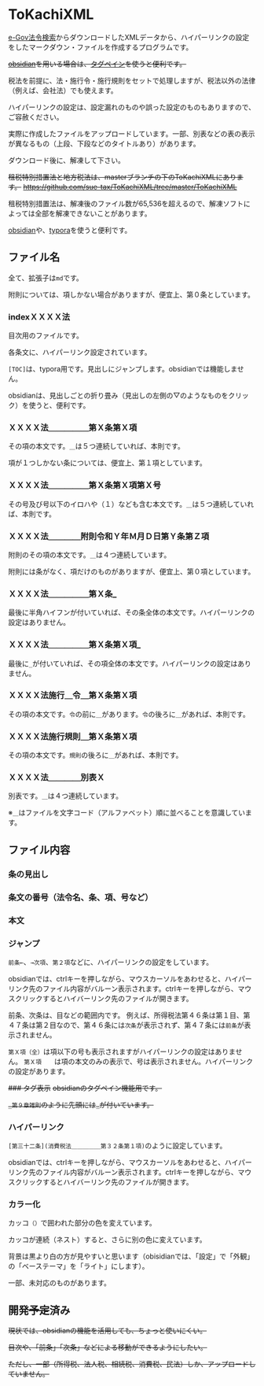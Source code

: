 # ToKachiXML

[e-Gov法令検索](https://elaws.e-gov.go.jp/)からダウンロードしたXMLデータから、ハイパーリンクの設定をしたマークダウン・ファイルを作成するプログラムです。

~~[obsidian](https://obsidian.md/)を用いる場合は、[タグペイン](https://publish.obsidian.md/help-ja/%E3%83%97%E3%83%A9%E3%82%B0%E3%82%A4%E3%83%B3/%E3%82%BF%E3%82%B0%E3%83%9A%E3%82%A4%E3%83%B3)を使うと便利です。~~

税法を前提に、法・施行令・施行規則をセットで処理しますが、税法以外の法律（例えば、会社法）でも使えます。

ハイパーリンクの設定は、設定漏れのものや誤った設定のものもありますので、ご容赦ください。

実際に作成したファイルをアップロードしています。一部、別表などの表の表示が異なるもの（上段、下段などのタイトルあり）があります。

ダウンロード後に、解凍して下さい。

~~租税特別措置法と地方税法は、masterブランチの下のToKachiXMLにあります。~~
~~https://github.com/sue-tax/ToKachiXML/tree/master/ToKachiXML~~

租税特別措置法は、解凍後のファイル数が65,536を超えるので、解凍ソフトによっては全部を解凍できないことがあります。

[obsidian](https://obsidian.md/)や、[typora](https://typora.io/)を使うと便利です。

## ファイル名

全て、拡張子は`md`です。

附則については、項しかない場合がありますが、便宜上、第０条としています。

### indexＸＸＸＸ法

目次用のファイルです。

各条文に、ハイパーリンク設定されています。

`[TOC]`は、typora用です。見出しにジャンプします。obsidianでは機能しません。

obsidianは、見出しごとの折り畳み（見出しの左側の▽のようなものをクリック）を使うと、便利です。

### ＸＸＸＸ法＿＿＿＿＿第Ｘ条第Ｘ項
その項の本文です。```＿```は５つ連続していれば、本則です。

項が１つしかない条については、便宜上、第１項としています。

### ＸＸＸＸ法＿＿＿＿＿第Ｘ条第Ｘ項第Ｘ号
その号及び号以下のイロハや（１）なども含む本文です。```＿```は５つ連続していれば、本則です。

### ＸＸＸＸ法＿＿＿＿附則令和Ｙ年Ｍ月Ｄ日第Ｙ条第Ｚ項
附則のその項の本文です。```＿```は４つ連続しています。

附則には条がなく、項だけのものがありますが、便宜上、第０項としています。

### ＸＸＸＸ法＿＿＿＿＿第Ｘ条_
最後に半角ハイフンが付いていれば、その条全体の本文です。ハイパーリンクの設定はありません。

### ＸＸＸＸ法＿＿＿＿＿第Ｘ条第Ｘ項_
最後に```_```が付いていれば、その項全体の本文です。ハイパーリンクの設定はありません。

### ＸＸＸＸ法施行＿令＿第Ｘ条第Ｘ項
その項の本文です。```令```の前に```＿```があります。```令```の後ろに```＿```があれば、本則です。

### ＸＸＸＸ法施行規則＿第Ｘ条第Ｘ項
その項の本文です。```規則```の後ろに```＿```があれば、本則です。

### ＸＸＸＸ法＿＿＿＿別表Ｘ
別表です。```＿```は４つ連続しています。

※```＿```はファイルを文字コード（アルファベット）順に並べることを意識しています。

## ファイル内容

### 条の見出し

### 条文の番号（法令名、条、項、号など）

### 本文

### ジャンプ
`前条←`、`→次項`、`第２項`などに、ハイパーリンクの設定をしています。

obsidianでは、ctrlキーを押しながら、マウスカーソルをあわせると、ハイパーリンク先のファイル内容がバルーン表示されます。ctrlキーを押しながら、マウスクリックするとハイバーリンク先のファイルが開きます。

前条、次条は、目などの範囲内です。
例えば、所得税法第４６条は第１目、第４７条は第２目なので、第４６条には`次条`が表示されず、第４７条には`前条`が表示されません。

`第Ｘ項（全）`は項以下の号も表示されますがハイパーリンクの設定はありません。
`第Ｘ項  　`は項の本文のみの表示で、号は表示されません。ハイパーリンクの設定があります。


~~### タグ表示~~
~~obsidianのタグペイン機能用です。~~

~~```_第９章雑則```のように先頭には```_```が付いています。~~

### ハイパーリンク
```[第三十二条](消費税法＿＿＿＿＿第３２条第１項)```のように設定しています。

obsidianでは、ctrlキーを押しながら、マウスカーソルをあわせると、ハイパーリンク先のファイル内容がバルーン表示されます。ctrlキーを押しながら、マウスクリックするとハイバーリンク先のファイルが開きます。

### カラー化
カッコ`（）`で囲われた部分の色を変えています。

カッコが連続（ネスト）すると、さらに別の色に変えています。

背景は黒より白の方が見やすいと思います（obisidianでは、「設定」で「外観」の「ベーステーマ」を「ライト」にします）。

一部、未対応のものがあります。

## 開発~~予定~~済み

~~現状では、obsidianの機能を活用しても、ちょっと使いにくい。~~

~~目次や、「前条」「次条」などによる移動ができるようにしたい。~~

~~ただし、一部（所得税、法人税、相続税、消費税、民法）しか、アップロードしていません。~~
